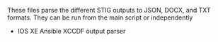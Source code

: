 These files parse the different STIG outputs to JSON, DOCX, and TXT formats.  They can be run from the main script or independently  

- IOS XE Ansible XCCDF output parser